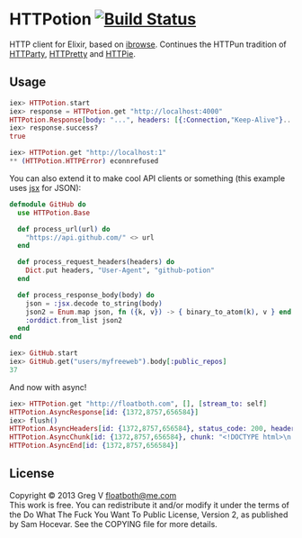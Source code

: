 # HTTPotion [![Build Status](https://travis-ci.org/myfreeweb/httpotion.png?branch=master)](https://travis-ci.org/myfreeweb/httpotion)

HTTP client for Elixir, based on [ibrowse](https://github.com/cmullaparthi/ibrowse).
Continues the HTTPun tradition of [HTTParty](https://github.com/jnunemaker/httparty), [HTTPretty](https://github.com/gabrielfalcao/HTTPretty) and [HTTPie](https://github.com/jkbr/httpie).

## Usage

```elixir
iex> HTTPotion.start
iex> response = HTTPotion.get "http://localhost:4000"
HTTPotion.Response[body: "...", headers: [{:Connection,"Keep-Alive"}...], status_code: 200]
iex> response.success?
true

iex> HTTPotion.get "http://localhost:1"
** (HTTPotion.HTTPError) econnrefused
```

You can also extend it to make cool API clients or something (this example uses [jsx](https://github.com/talentdeficit/jsx) for JSON):

```elixir
defmodule GitHub do
  use HTTPotion.Base

  def process_url(url) do
    "https://api.github.com/" <> url
  end

  def process_request_headers(headers) do
    Dict.put headers, "User-Agent", "github-potion"
  end

  def process_response_body(body) do
    json = :jsx.decode to_string(body)
    json2 = Enum.map json, fn ({k, v}) -> { binary_to_atom(k), v } end
    :orddict.from_list json2
  end
end

iex> GitHub.start
iex> GitHub.get("users/myfreeweb").body[:public_repos]
37
```

And now with async!

```elixir
iex> HTTPotion.get "http://floatboth.com", [], [stream_to: self]
HTTPotion.AsyncResponse[id: {1372,8757,656584}]
iex> flush()
HTTPotion.AsyncHeaders[id: {1372,8757,656584}, status_code: 200, headers: ["keep-alive", "Content-Type": "text/html;charset=utf-8", Date: "Sun, 23 Jun 2013 17:32:32 GMT", Server: "cloudflare-nginx", "Transfer-Encoding": "chunked"]]
HTTPotion.AsyncChunk[id: {1372,8757,656584}, chunk: "<!DOCTYPE html>\n..."]
HTTPotion.AsyncEnd[id: {1372,8757,656584}]
```

## License

Copyright © 2013 Greg V <floatboth@me.com>  
This work is free. You can redistribute it and/or modify it under the
terms of the Do What The Fuck You Want To Public License, Version 2,
as published by Sam Hocevar. See the COPYING file for more details.
